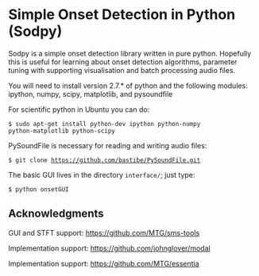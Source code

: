 Simple Onset Detection in Python (Sodpy)
==============================================

Sodpy is a simple onset detection library written in pure python. Hopefully this
is useful for learning about onset detection algorithms, parameter tuning with
supporting visualisation and batch processing audio files.

You will need to install version 2.7.* of python and the following modules:
ipython, numpy, scipy, matplotlib, and pysoundfile

For scientific python in Ubuntu you can do:

<code>$ sudo apt-get install python-dev ipython python-numpy python-matplotlib
python-scipy </code>

PySoundFile is necessary for reading and writing audio files:

<code>$ git clone https://github.com/bastibe/PySoundFile.git </code>

The basic GUI lives in the directory <code>interface/</code>; just type:

<code>$ python onsetGUI </code>

Acknowledgments
--------------
GUI and STFT support: https://github.com/MTG/sms-tools

Implementation support: https://github.com/johnglover/modal

Implementation support: https://github.com/MTG/essentia

